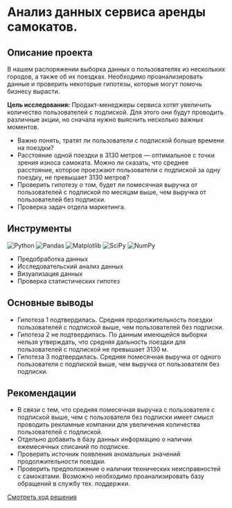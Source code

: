 # Анализ данных сервиса аренды самокатов.

## Описание проекта
В нашем распоряжении выборка данных о пользователях из нескольких городов, а также об их поездках. Необходимо проанализировать данные и проверить некоторые гипотезы, которые могут помочь бизнесу вырасти.

**Цель исследования:**
Продакт-менеджеры сервиса хотят увеличить количество пользователей с подпиской. Для этого они будут проводить различные акции, но сначала нужно выяснить несколько важных моментов.
- Важно понять, тратят ли пользователи с подпиской больше времени на поездки? 
- Расстояние одной поездки в 3130 метров — оптимальное с точки зрения износа самоката. Можно ли сказать, что среднее расстояние, которое проезжают пользователи с подпиской за одну поездку, не превышает 3130 метров? 
- Проверить гипотезу о том, будет ли помесячная выручка от пользователей с подпиской по месяцам выше, чем выручка от пользователей без подписки.
- Проверка задач отдела маркетинга.

## Инструменты
<div>
  <img src="https://img.shields.io/badge/Python-3776AB?logo=python&logoColor=white" alt="Python">
  <img src="https://img.shields.io/badge/Pandas-150458?logo=pandas&logoColor=white" alt="Pandas">
  <img src="https://img.shields.io/badge/Matplotlib-11557C?logo=python&logoColor=white" alt="Matplotlib">
  <img src="https://img.shields.io/badge/SciPy-8CAAE6?logo=scipy&logoColor=white" alt="SciPy">
  <img src="https://img.shields.io/badge/NumPy-013243?logo=numpy&logoColor=white" alt="NumPy">
</div>

- Предобработка данных
- Исследовательский анализ данных
- Визуализация данных
- Проверка статистических гипотез

## Основные выводы
- Гипотеза 1 подтвердилась. Средняя продолжительность поездки пользователей с подпиской выше, чем пользователей без подписки. 
- Гипотеза 2 не подтвердилась. По данным имеющейся выборки нельзя утверждать, что средняя дальность поездки для пользователей с подпиской не превышает 3130 м.
- Гипотеза 3 подтвердилась. Средняя помесячная выручка от одного пользователя с подпиской выше, чем выручка от пользователя без подписки.

## Рекомендации
- В связи с тем, что средняя помесячная выручка с пользователя с подпиской выше, чем с пользователя без подписки имеет смысл проводить рекламные компании для увеличения количества пользователей с подпиской.
- Отдельно добавить в базу данных информацию о наличии ежемесячных списаний по подписке.
- Проверить источник появления аномальных значений продолжительности поездки.
- Проверить предположение о наличии технических неисправностей с самокатами. Возможно необходимо проанализировать базу обращений в службу тех. поддержки.



[Смотреть ход решения](https://github.com/EquityPulse/DA_study_projects/blob/main/Yandex_Статистический%20анализ%20данных/Статистический%20анализ%20данных.ipynb)
